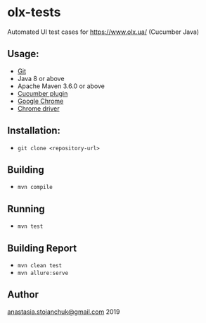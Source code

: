# olx-tests
Automated UI test cases for https://www.olx.ua/ (Cucumber Java)

## Usage:
* [Git](https://git-scm.com/)
* Java 8 or above
* Apache Maven 3.6.0 or above
* [Cucumber plugin](https://plugins.jetbrains.com/plugin/7212-cucumber-for-java/)
* [Google Chrome](https://google.com/chrome/)
* [Chrome driver](https://chromedriver.chromium.org/downloads)

## Installation:
* ``` git clone <repository-url> ```

## Building
* ```mvn compile```

## Running
* ```mvn test```

## Building Report 
* ```mvn clean test```
* ```mvn allure:serve```

## Author
anastasia.stoianchuk@gmail.com 2019


